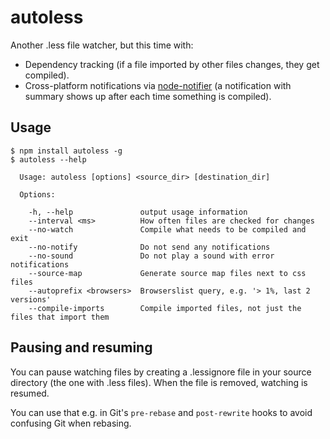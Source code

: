autoless
========

Another .less file watcher, but this time with:

* Dependency tracking (if a file imported by other files changes, they get
  compiled).
* Cross-platform notifications via [node-notifier](https://www.npmjs.com/package/node-notifier) (a notification with summary shows up after each time
  something is compiled).


Usage
-----

    $ npm install autoless -g
    $ autoless --help

      Usage: autoless [options] <source_dir> [destination_dir]

      Options:

        -h, --help               output usage information
        --interval <ms>          How often files are checked for changes
        --no-watch               Compile what needs to be compiled and exit
        --no-notify              Do not send any notifications
        --no-sound               Do not play a sound with error notifications
        --source-map             Generate source map files next to css files
        --autoprefix <browsers>  Browserslist query, e.g. '> 1%, last 2 versions'
        --compile-imports        Compile imported files, not just the files that import them


Pausing and resuming
--------------------

You can pause watching files by creating a .lessignore file in your
source directory (the one with .less files). When the file is removed,
watching is resumed.

You can use that e.g. in Git's `pre-rebase` and `post-rewrite` hooks to
avoid confusing Git when rebasing.

